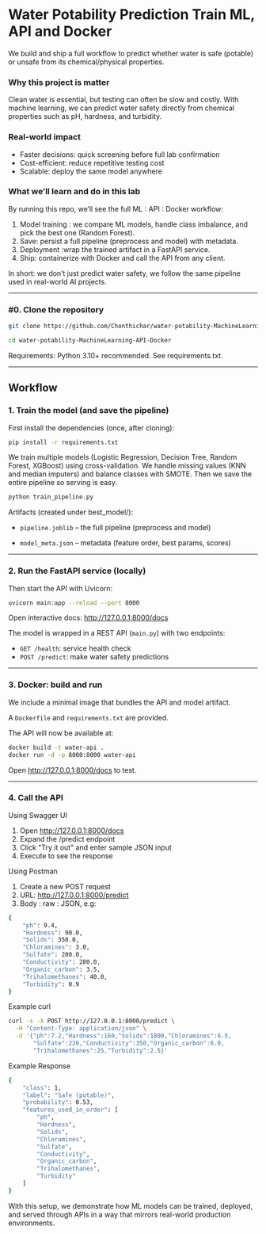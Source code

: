 # Water Potability Prediction Train ML, API and Docker

We build and ship a full workflow to predict whether water is safe (potable) or unsafe from its chemical/physical properties.
###  Why this project is matter

Clean water is essential, but testing can often be slow and costly. With machine learning, we can predict water safety directly from chemical properties such as pH, hardness, and turbidity.

###  Real-world impact
- Faster decisions: quick screening before full lab confirmation
- Cost-efficient: reduce repetitive testing cost
- Scalable: deploy the same model anywhere

### What we’ll learn and do in this lab
By running this repo, we’ll see the full ML : API : Docker workflow:
1) Model training : we compare ML models, handle class imbalance, and pick the best one (Random Forest).
2) Save: persist a full pipeline (preprocess and model) with metadata.
3) Deployment :wrap the trained artifact in a FastAPI service.
4) Ship: containerize with Docker and call the API from any client.

In short: we don’t just predict water safety, we follow the same pipeline used in real-world AI projects.

---

### #0. Clone the repository
```bash
git clone https://github.com/Chonthichar/water-potability-MachineLearning-API-Docker.git
```
```bash
cd water-potability-MachineLearning-API-Docker
```

Requirements: Python 3.10+ recommended. See requirements.txt.

--- 
## Workflow

### 1. Train the model (and save the pipeline)


First install the dependencies (once, after cloning):
```bash
pip install -r requirements.txt
```

We train multiple models (Logistic Regression, Decision Tree, Random Forest, XGBoost) using cross-validation. We handle missing values (KNN and median imputers) and balance classes with SMOTE. Then we save the entire pipeline so serving is easy.
```bash
python train_pipeline.py
```
Artifacts (created under best_model/):

- `pipeline.joblib` – the full pipeline (preprocess and model)

- `model_meta.json` – metadata (feature order, best params, scores)

---
### 2. Run the FastAPI service (locally)

Then start the API with Uvicorn:
```bash
uvicorn main:app --reload --port 8000
```
Open interactive docs: http://127.0.0.1:8000/docs

The model is wrapped in a REST API (`main.py`) with two endpoints:
- `GET /health`: service health check
- `POST /predict`: make water safety predictions


---

### 3. Docker: build and run
We include a minimal image that bundles the API and model artifact.

A `Dockerfile` and `requirements.txt` are provided.

The API will now be available at:

```bash
docker build -t water-api .
docker run -d -p 8000:8000 water-api
```


Open http://127.0.0.1:8000/docs
to test.

---
### 4. Call the API
Using Swagger UI

1. Open http://127.0.0.1:8000/docs
2. Expand the /predict endpoint
3. Click "Try it out" and enter sample JSON input
4. Execute to see the response

Using Postman

1. Create a new POST request
2. URL: http://127.0.0.1:8000/predict
3. Body : raw : JSON, e.g:

```bash
{
    "ph": 9.4,
    "Hardness": 90.0,
    "Solids": 350.0,
    "Chloramines": 3.0,
    "Sulfate": 200.0,
    "Conductivity": 280.0,
    "Organic_carbon": 3.5,
    "Trihalomethanes": 40.0,
    "Turbidity": 0.9
}

```
Example curl

```bash
curl -s -X POST http://127.0.0.1:8000/predict \
  -H "Content-Type: application/json" \
  -d '{"ph":7.2,"Hardness":160,"Solids":1800,"Chloramines":6.5,
       "Sulfate":220,"Conductivity":350,"Organic_carbon":6.0,
       "Trihalomethanes":25,"Turbidity":2.5}'
```
Example Response

```bash
{
    "class": 1,
    "label": "Safe (potable)",
    "probability": 0.53,
    "features_used_in_order": [
        "ph",
        "Hardness",
        "Solids",
        "Chloramines",
        "Sulfate",
        "Conductivity",
        "Organic_carbon",
        "Trihalomethanes",
        "Turbidity"
    ]
}
```
With this setup, we demonstrate how ML models can be trained, deployed, and served through APIs in a way that mirrors real-world production environments.
